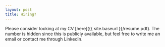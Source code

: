 ```yaml
---
layout: post
title: Hiring?
---
```


Please consider looking at my CV [here]({{ site.baseurl }}/resume.pdf). The number is hidden since this is publicly available, but feel free to write me an email or contact me through Linkedin. 

